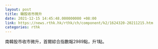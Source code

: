 ```yaml
---
layout: post
title: 韓股收市微升
date: 2021-12-15 14:45:48.000000000 +08:00
link: https://news.rthk.hk/rthk/ch/component/k2/1624320-20211215.htm
categories: rthk
---
```


南韓股市收市微升，首爾綜合指數報2989點，升1點。
